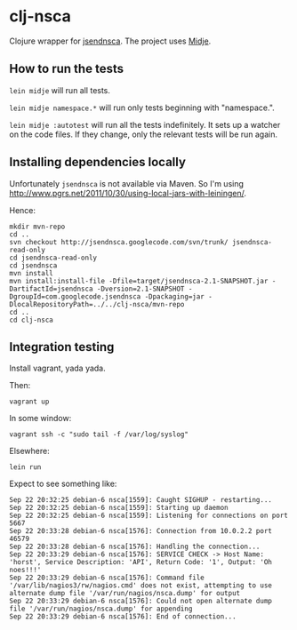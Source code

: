 # clj-nsca

Clojure wrapper for [jsendnsca](https://code.google.com/p/jsendnsca/).
The project uses [Midje](https://github.com/marick/Midje/).

## How to run the tests

`lein midje` will run all tests.

`lein midje namespace.*` will run only tests beginning with "namespace.".

`lein midje :autotest` will run all the tests indefinitely. It sets up a
watcher on the code files. If they change, only the relevant tests will be
run again.

## Installing dependencies locally

Unfortunately `jsendnsca` is not available via Maven.
So I'm using http://www.pgrs.net/2011/10/30/using-local-jars-with-leiningen/.

Hence:
 
    mkdir mvn-repo
    cd ..
    svn checkout http://jsendnsca.googlecode.com/svn/trunk/ jsendnsca-read-only
    cd jsendnsca-read-only
    cd jsendnsca
    mvn install
    mvn install:install-file -Dfile=target/jsendnsca-2.1-SNAPSHOT.jar -DartifactId=jsendnsca -Dversion=2.1-SNAPSHOT -DgroupId=com.googlecode.jsendnsca -Dpackaging=jar -DlocalRepositoryPath=../../clj-nsca/mvn-repo
    cd ..
    cd clj-nsca

## Integration testing

Install vagrant, yada yada.

Then:

    vagrant up

In some window:
    
    vagrant ssh -c "sudo tail -f /var/log/syslog"

Elsewhere:

    lein run

Expect to see something like:

```
Sep 22 20:32:25 debian-6 nsca[1559]: Caught SIGHUP - restarting...
Sep 22 20:32:25 debian-6 nsca[1559]: Starting up daemon
Sep 22 20:32:25 debian-6 nsca[1559]: Listening for connections on port 5667
Sep 22 20:33:28 debian-6 nsca[1576]: Connection from 10.0.2.2 port 46579
Sep 22 20:33:28 debian-6 nsca[1576]: Handling the connection...
Sep 22 20:33:29 debian-6 nsca[1576]: SERVICE CHECK -> Host Name: 'horst', Service Description: 'API', Return Code: '1', Output: 'Oh noes!!!'
Sep 22 20:33:29 debian-6 nsca[1576]: Command file '/var/lib/nagios3/rw/nagios.cmd' does not exist, attempting to use alternate dump file '/var/run/nagios/nsca.dump' for output
Sep 22 20:33:29 debian-6 nsca[1576]: Could not open alternate dump file '/var/run/nagios/nsca.dump' for appending
Sep 22 20:33:29 debian-6 nsca[1576]: End of connection...
```
